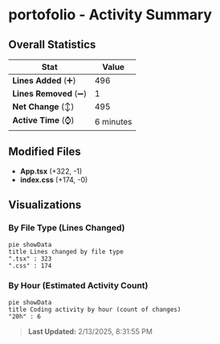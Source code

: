 # portofolio - Activity Summary 

## Overall Statistics

| Stat                   | Value                                                             |
| ---------------------- | ----------------------------------------------------------------- |
| **Lines Added** (➕)   | 496                                          |
| **Lines Removed** (➖) | 1                                        |
| **Net Change** (↕)    | 495                |
| **Active Time** (⌚)   | 6 minutes |


## Modified Files
- **App.tsx** (+322, -1)
- **index.css** (+174, -0)

## Visualizations

### By File Type (Lines Changed)

```mermaid
pie showData
title Lines changed by file type
".tsx" : 323
".css" : 174
```

### By Hour (Estimated Activity Count)

```mermaid
pie showData
title Coding activity by hour (count of changes)
"20h" : 6
```


> **Last Updated:** 2/13/2025, 8:31:55 PM